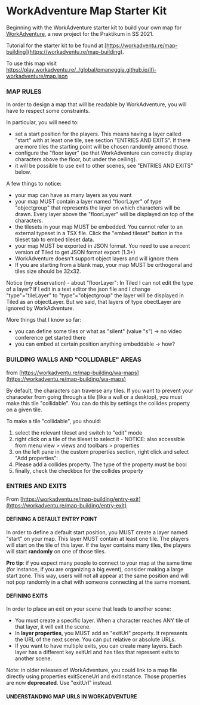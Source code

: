 # WorkAdventure Map Starter Kit

Beginning with the WorkAdventure starter kit to build your own map for [WorkAdventure](https://workadventu.re), a new project for the Praktikum in SS 2021.

Tutorial for the starter kit to be found at [https://workadventu.re/map-building](https://workadventu.re/map-building).

To use this map visit https://play.workadventu.re/_/global/pmaneggia.github.io/ifi-workadventure/map.json


### MAP RULES

In order to design a map that will be readable by WorkAdventure, you will have to respect some constraints.

In particular, you will need to:

* set a start position for the players. This means having a layer called "start" with at least one tile, see section "ENTRIES AND EXITS". If there are more tiles the starting point will be chosen randomly amond those.
* configure the "floor layer" (so that WorkAdventure can correctly display characters above the floor, but under the ceiling).
* it will be possible to use exit to other scenes, see "ENTRIES AND EXITS" below.

A few things to notice:

* your map can have as many layers as you want
* your map MUST contain a layer named "floorLayer" of type "objectgroup" that represents the layer on which characters will be drawn. Every layer above the "floorLayer" will be displayed on top of the characters.
* the tilesets in your map MUST be embedded. You cannot refer to an external typeset in a TSX file. Click the "embed tileset" button in the tileset tab to embed tileset data.
* your map MUST be exported in JSON format. You need to use a recent version of Tiled to get JSON format export (1.3+)
* WorkAdventure doesn't support object layers and will ignore them
* If you are starting from a blank map, your map MUST be orthogonal and tiles size should be 32x32.

Notice (my observation) - about "floorLayer": In Tiled I can not edit the type of a layer? If I edit in a text editor the json file and I change "type"="tileLayer" to "type"="objectgroup" the layer will be displayed in Tiled as an objectLayer. But we said, that layers of type obectLayer are ignored by WorkAdventure.

More things that I know so far:

* you can define some tiles or what as "silent" (value "s") -> no video conference get started there
* you can embed at certain position anything embeddable -> how?

### BUILDING WALLS AND "COLLIDABLE" AREAS

from [https://workadventu.re/map-building/wa-maps](https://workadventu.re/map-building/wa-maps)

By default, the characters can traverse any tiles. If you want to prevent your characeter from going through a tile (like a wall or a desktop), you must make this tile "collidable". You can do this by settings the collides property on a given tile.

To make a tile "collidable", you should:

1. select the relevant tileset and switch to "edit" mode
1. right click on a tile of the tileset to select it - NOTICE: also accessible from menu view > views and toolbars > properties
1. on the left pane in the custom properties section, right click and select "Add properties":
1. Please add a collides property. The type of the property must be bool
1. finally, check the checkbox for the collides property

### ENTRIES AND EXITS

From [https://workadventu.re/map-building/entry-exit](https://workadventu.re/map-building/entry-exit)

#### DEFINING A DEFAULT ENTRY POINT

In order to define a default start position, you MUST create a layer named "start" on your map. This layer MUST contain at least one tile. The players will start on the tile of this layer. If the layer contains many tiles, the players will start **randomly** on one of those tiles.

**Pro tip**: if you expect many people to connect to your map at the same time (for instance, if you are organizing a big event), consider making a large start zone. This way, users will not all appear at the same position and will not pop randomly in a chat with someone connecting at the same moment.

#### DEFINING EXITS

In order to place an exit on your scene that leads to another scene:

* You must create a specific layer. When a character reaches ANY tile of that layer, it will exit the scene.
* In **layer properties**, you MUST add an "exitUrl" property. It represents the URL of the next scene. You can put relative or absolute URLs.
* If you want to have multiple exits, you can create many layers. Each layer has a different key exitUrl and has tiles that represent exits to another scene.

Note: in older releases of WorkAdventure, you could link to a map file directly using properties exitSceneUrl and exitInstance. Those properties are now **deprecated**. Use "exitUrl" instead.

#### UNDERSTANDING MAP URLS IN WORKADVENTURE
